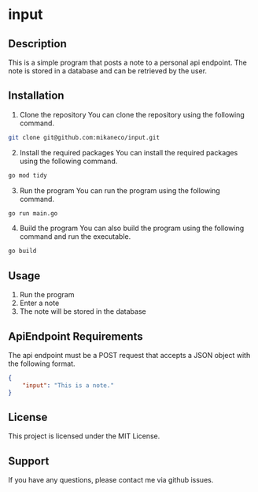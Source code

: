 # input
## Description
This is a simple program that posts a note to a
personal api endpoint. The note is stored in a
database and can be retrieved by the user.

## Installation
1. Clone the repository
You can clone the repository using the following command.
```bash
git clone git@github.com:mikaneco/input.git
```
2. Install the required packages
You can install the required packages using the following command.
```bash
go mod tidy
```

3. Run the program
You can run the program using the following command.
```bash
go run main.go
```

4. Build the program
You can also build the program using the following command and run the executable.
```bash
go build
```


## Usage
1. Run the program
2. Enter a note
3. The note will be stored in the database

## ApiEndpoint Requirements
The api endpoint must be a POST request that accepts a JSON object with the following format.
```json
{
    "input": "This is a note."
}
```

## License
This project is licensed under the MIT License.

## Support
If you have any questions, please contact me via github issues.

